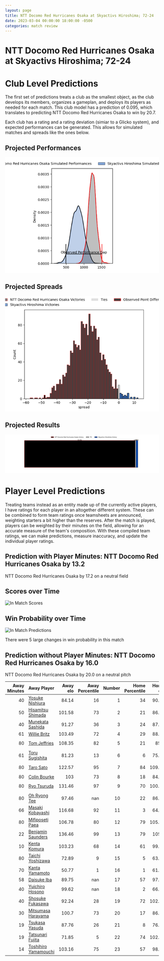 ```yaml
---  
layout: page  
title: NTT Docomo Red Hurricanes Osaka at Skyactivs Hiroshima; 72-24  
date: 2023-03-04 00:00:00 18:00:00 -0500  
categories: match review  
---
```

# NTT Docomo Red Hurricanes Osaka at Skyactivs Hiroshima; 72-24

# Club Level Predictions


The first set of predictions treats a club as the smallest object, as the club develops its members, organizes a gameplan, and deploys its players as needed for each match. This club model has a prediction of 0.095, which translates to predicting NTT Docomo Red Hurricanes Osaka to win by 20.7.

Each club has a rating and a rating deviation (simiar to a Glicko system), and expected performances can be generated. This allows for simulated matches and spreads like the ones below.
## Projected Performances


![Projected Performances](plots/performances_2023-03-04-SkyactivsHiroshima-NTTDocomoRedHurricanesOsaka.png)
## Projected Spreads


![Projected Spreads](plots/spreads_2023-03-04-SkyactivsHiroshima-NTTDocomoRedHurricanesOsaka.png)
## Projected Results


![Projected Results](plots/resultbar_2023-03-04-SkyactivsHiroshima-NTTDocomoRedHurricanesOsaka.png)
# Player Level Predictions


Treating teams instead as an entity made up of the currently active players, I have ratings for each player in an altogether different system. These can be combined to form team ratings once teamsheets are announced, weighting starters a bit higher than the reserves. After the match is played, players can be weighted by their minutes on the field, allowing for an accurate measure of the team's composition. With these compiled team ratings, we can make predictions, measure inaccuracy, and update the individual player ratings.
## Prediction with Player Minutes: NTT Docomo Red Hurricanes Osaka by 13.2


NTT Docomo Red Hurricanes Osaka by 17.2 on a neutral field
## Scores over Time


![In Match Scores](plots/recap_scores_2023-03-04-SkyactivsHiroshima-NTTDocomoRedHurricanesOsaka.png)
## Win Probability over Time


![In Match Predictions](plots/recap_prob_2023-03-04-SkyactivsHiroshima-NTTDocomoRedHurricanesOsaka.png)

There were 5 large changes in win probability in this match
## Prediction without Player Minutes: NTT Docomo Red Hurricanes Osaka by 16.0


NTT Docomo Red Hurricanes Osaka by 20.0 on a neutral pitch



|   Away Minutes | Away Player                                                             |   Away elo |   Away Percentile |   Number |   Home Percentile |   Home elo | Home Player                                                       |   Home Minutes |
|---------------:|:------------------------------------------------------------------------|-----------:|------------------:|---------:|------------------:|-----------:|:------------------------------------------------------------------|---------------:|
|             40 | [Yosuke Nishiura](..//playerfiles//YosukeNishiura_cleaned.md)           |      84.14 |                16 |        1 |                34 |      90.85 | [Koshiro Shigenobu](..//playerfiles//KoshiroShigenobu_cleaned.md) |             71 |
|             50 | [Hisamitsu Shimada](..//playerfiles//HisamitsuShimada_cleaned.md)       |     101.58 |                73 |        2 |                21 |      86.14 | [Tomohiro Takeda](..//playerfiles//TomohiroTakeda_cleaned.md)     |             71 |
|             40 | [Munekata Sashida](..//playerfiles//MunekataSashida_cleaned.md)         |      91.27 |                36 |        3 |                24 |      87.98 | [Tomoya Otake](..//playerfiles//TomoyaOtake_cleaned.md)           |             59 |
|             61 | [Willie Britz](..//playerfiles//WillieBritz_cleaned.md)                 |     103.49 |                72 |        4 |                29 |      88.62 | [Rame Sato](..//playerfiles//RameSato_cleaned.md)                 |             78 |
|             80 | [Tom Jeffries](..//playerfiles//TomJeffries_cleaned.md)                 |     108.35 |                82 |        5 |                21 |      85.3  | [Lachlan Osborne](..//playerfiles//LachlanOsborne_cleaned.md)     |             80 |
|             61 | [Toru Sugishita](..//playerfiles//ToruSugishita_cleaned.md)             |      81.23 |                13 |        6 |                 6 |      75.43 | [Tomoki Ashida](..//playerfiles//TomokiAshida_cleaned.md)         |             80 |
|             80 | [Taro Sato](..//playerfiles//TaroSato_cleaned.md)                       |     122.57 |                95 |        7 |                84 |     109.11 | [Koki Nakano](..//playerfiles//KokiNakano_cleaned.md)             |             80 |
|             80 | [Colin Bourke](..//playerfiles//ColinBourke_cleaned.md)                 |     103    |                73 |        8 |                18 |      84.29 | [Iori Suzuki](..//playerfiles//IoriSuzuki_cleaned.md)             |             54 |
|             80 | [Ryo Tsuruda](..//playerfiles//RyoTsuruda_cleaned.md)                   |     131.46 |                97 |        9 |                70 |     100.62 | [Jacob Abel](..//playerfiles//JacobAbel_cleaned.md)               |             80 |
|             80 | [Oh Ryong Tee](..//playerfiles//OhRyongTee_cleaned.md)                  |      97.46 |               nan |       10 |                22 |      86.54 | [Kotaro Tatsuno](..//playerfiles//KotaroTatsuno_cleaned.md)       |             80 |
|             66 | [Masaki Kobayashi](..//playerfiles//MasakiKobayashi_cleaned.md)         |     116.68 |                92 |       11 |                 3 |      64.19 | [Shuhei Lee](..//playerfiles//ShuheiLee_cleaned.md)               |             78 |
|             80 | [Mifiposeti Paea](..//playerfiles//MifiposetiPaea_cleaned.md)           |     106.78 |                80 |       12 |                79 |     105.81 | [Sora Ohchi](..//playerfiles//SoraOhchi_cleaned.md)               |             29 |
|             22 | [Benjamin Saunders](..//playerfiles//BenjaminSaunders_cleaned.md)       |     136.46 |                99 |       13 |                79 |     105.6  | [Tevita Tai](..//playerfiles//TevitaTai_cleaned.md)               |             80 |
|             10 | [Kenta Komura](..//playerfiles//KentaKomura_cleaned.md)                 |     103.23 |                68 |       14 |                61 |      99.45 | [Kaito Sasaoka](..//playerfiles//KaitoSasaoka_cleaned.md)         |             80 |
|             80 | [Taichi Yoshizawa](..//playerfiles//TaichiYoshizawa_cleaned.md)         |      72.89 |                 9 |       15 |                 5 |      63.57 | [Ginjiro Sakiguchi](..//playerfiles//GinjiroSakiguchi_cleaned.md) |             71 |
|             70 | [Kanta Yamamoto](..//playerfiles//KantaYamamoto_cleaned.md)             |      50.77 |                 1 |       16 |                 1 |      61.76 | [Dai Goto](..//playerfiles//DaiGoto_cleaned.md)                   |             51 |
|             58 | [Daisuke Iba](..//playerfiles//DaisukeIba_cleaned.md)                   |      89.75 |               nan |       17 |                57 |      97.55 | [Isi Manu](..//playerfiles//IsiManu_cleaned.md)                   |             26 |
|             40 | [Yuichiro Hosono](..//playerfiles//YuichiroHosono_cleaned.md)           |      99.62 |               nan |       18 |                 2 |      66.37 | [Yuta Takami](..//playerfiles//YutaTakami_cleaned.md)             |             21 |
|             40 | [Shosuke Fukasawa](..//playerfiles//ShosukeFukasawa_cleaned.md)         |      92.24 |                28 |       19 |                72 |     102.44 | [Tomonori Koyanagi](..//playerfiles//TomonoriKoyanagi_cleaned.md) |              9 |
|             30 | [Mitsumasa Harayama](..//playerfiles//MitsumasaHarayama_cleaned.md)     |     100.7  |                73 |       20 |                17 |      86.53 | [Ryo Nagata](..//playerfiles//RyoNagata_cleaned.md)               |              9 |
|             19 | [Tsukasa Yasuda](..//playerfiles//TsukasaYasuda_cleaned.md)             |      87.76 |                26 |       21 |                 8 |      76.51 | [Ryoutarou Saito](..//playerfiles//RyoutarouSaito_cleaned.md)     |              9 |
|             19 | [Tatsunari Fujita](..//playerfiles//TatsunariFujita_cleaned.md)         |      71.85 |                 5 |       22 |                74 |     102.68 | [Tsubasa Kono](..//playerfiles//TsubasaKono_cleaned.md)           |              2 |
|             14 | [Toshihiro Yamamouchi](..//playerfiles//ToshihiroYamamouchi_cleaned.md) |     103.16 |                75 |       23 |                57 |      98.41 | [Yutaro Tanaka](..//playerfiles//YutaroTanaka_cleaned.md)         |              2 |

